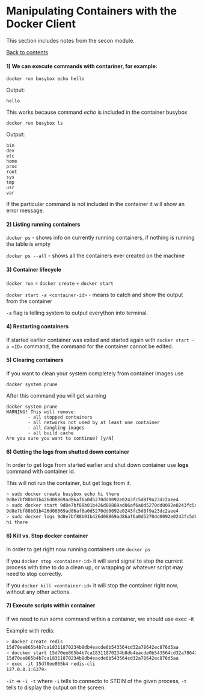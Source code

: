 # Manipulating Containers with the Docker Client

This section includes notes from the secon module.

[Back to contents](/README.md)

#### 1) We can execute commands with contariner, for example:

```docker run busybox echo hello```

Output:

```hello```

This works because command *echo* is included in the container busybox

```docker run busybox ls```

Output:

```
bin
dev
etc
home
proc
root
sys
tmp
usr
var
```
If the particular command is not included in the container it will show an error message.

#### 2) Listing running containers
```docker ps``` - shows info on currently running containers, if nothing is running tha table is empty

```docker ps --all``` - shows all the containers ever created on the machine

#### 3) Container lifecycle
```docker run``` = ```docker create``` + ```docker start```

```docker start -a <container-id>``` - means to catch and show the output from the container

```-a``` flag is telling system to output everython into terminal.

#### 4) Restarting containers
If started earlier container was exited and started again with ```docker start -a <ID>``` command, the command for the container cannot be edited. 

#### 5) Clearing containers
If you want to clean your system completely from container images use

```docker system prune```

After this command you will get warning

```
docker system prune
WARNING! This will remove:
        - all stopped containers
        - all networks not used by at least one container
        - all dangling images
        - all build cache
Are you sure you want to continue? [y/N]
```

#### 6) Getting the logs from shutted down container

In order to get logs from started earlier and shut down container use **logs** command with container id.

This will not run the container, but get logs from it.

```bash
> sudo docker create busybox echo hi there
9d8e7bf88b01b426d08869ad86af6a0d5270dd0092e0243fc5d8f9a23dc2aee4
> sudo docker start 9d8e7bf88b01b426d08869ad86af6a0d5270dd0092e0243fc5d8f9a23dc2aee4
9d8e7bf88b01b426d08869ad86af6a0d5270dd0092e0243fc5d8f9a23dc2aee4
> sudo docker logs 9d8e7bf88b01b426d08869ad86af6a0d5270dd0092e0243fc5d8f9a23dc2aee4
hi there
```

#### 6) Kill vs. Stop docker container

In order to get right now running containers use ```docker ps```

If you ```docker stop <container-id>``` it will send signal to stop the current process with time to do a clean up, or wrapping or whatever script may need to stop correctly.

If you ```docker kill <container-id>``` it will stop the container right now, without any other actions.

#### 7) Execute scripts within container

If we need to run some command within a container, we should use exec -it <container-id> <command>

Example with redis:
```bash
> docker create redis
15d70ee865b4b7ca18311870234b8db4eacde0b543564cd32a78642ec876d5aa
> doccker start 15d70ee865b4b7ca18311870234b8db4eacde0b543564cd32a78642ec876d5aa
15d70ee865b4b7ca18311870234b8db4eacde0b543564cd32a78642ec876d5aa
> exec -it 15d70ee865b4 redis-cli
127.0.0.1:6379> 
```

```-it``` => ```-i -t``` where ```-i``` tells to connecto to STDIN of the given process, ```-t``` tells to display the output on the screen.
